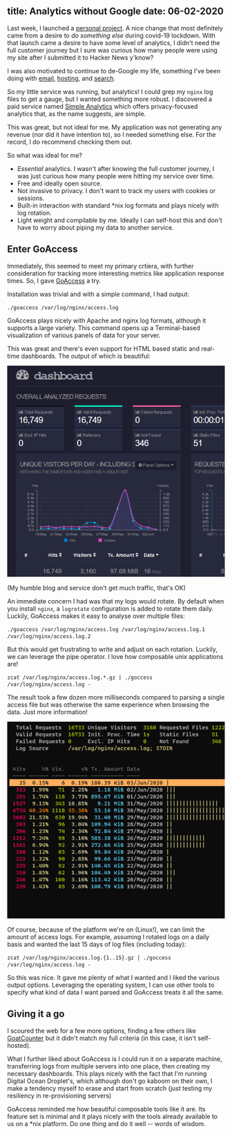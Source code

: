 title: Analytics without Google
date: 06-02-2020
---

Last week, I launched a [personal project](https://freethedocs.app). A nice change
that most definitely came from a desire to *do something else* during covid-19
lockdown. With that launch came a desire to have some level of analytics, I
didn't need the full customer journey but I sure was curious how many people
were using my site after I submitted it to Hacker News y'know?

I was also motivated to continue to de-Google my life, something
I've been doing with [email](https://fastmail.com),
[hosting](https://digitalocean.com), and [search](https://duckduckgo.com).

So my little service was running, but analytics! I could grep my `nginx`
log files to get a gauge, but I wanted something more robust. I discovered a
paid service named [Simple Analytics](https://simpleanalytics.com) which offers
privacy-focused analytics that, as the name suggests, are simple.

This was great, but not ideal for me. My application was not generating any
revenue (nor did it have intention to), so I needed something else. For the
record, I do recommend checking them out. 

So what was ideal for me?

* _Essential_ analytics. I wasn't after knowing the full customer
    journey, I was just curious how many people were hitting my service over
    time.
* Free and ideally open source.
* Not invasive to privacy. I don't want to track my users with cookies or sessions.
* Built-in interaction with standard *nix log formats and plays nicely with log
    rotation.
* Light weight and compilable by me. Ideally I can self-host this and don't have
    to worry about piping my data to another service.

## Enter GoAccess

Immediately, this seemed to meet my primary crtiera, with further consideration
for tracking more interesting metrics like application response times. So, I
gave [GoAccess](https://goaccess.io/) a try.

Installation was trivial and with a simple command, I had output:

    ./goaccess /var/log/nginx/access.log

GoAccess plays nicely with Apache and nginx log formats, although it supports a
large variety. This command opens up a Terminal-based visualization of various
panels of data for your server.

This was great and there's even support for HTML based static and real-time
dashboards. The output of which is beautiful:

![HTML Based Dashboard](/static/analytics-google/goaccess-dashboard.png)

(My humble blog and service don't get much traffic, that's OK)

An immediate concern I had was that my logs would rotate. By default when you
install `nginx`, a `logrotate` configuration is added to rotate them daily.
Luckily, GoAccess makes it easy to analyse over multiple files:

    ./goaccess /var/log/nginx/access.log /var/log/nginx/access.log.1
    /var/log/nginx/access.log.2

But this would get frustrating to write and adjust on each rotation. Luckily, we
can leverage the pipe operator. I love how composable unix applications are!

    zcat /var/log/nginx/access.log.*.gz | ./goccess /var/log/nginx/access.log -

The result took a few dozen more milliseconds compared to parsing a single
access file but was otherwise the same experience when browsing the data. Just
more information!

![GoAccess Multiple Logs](/static/analytics-google/goaccess-multilog.png)

Of course, because of the platform we're on (Linux!), we can limit the amount of
access logs. For example, assuming I rotated logs on a daily basis and wanted 
the last 15 days of log files (including today):

    zcat /var/log/nginx/access.log.{1..15}.gz | ./goccess /var/log/nginx/access.log -

So this was nice. It gave me plenty of what I wanted and I liked the various
output options. Leveraging the operating system, I can use other tools to
specify what kind of data I want parsed and GoAccess treats it all the same.

## Giving it a go

I scoured the web for a few more options, finding a few others like
[GoatCounter](https://www.goatcounter.com/) but it didn't match my full
criteria (in this case, it isn't self-hosted).

What I further liked about GoAccess is I could run it on a separate machine, transferring
logs from multiple servers into one place, then creating my necessary
dashboards. This plays nicely with the fact that I'm running Digital Ocean
Droplet's, which although don't go kaboom on their own, I make a tendency myself
to erase and start from scratch (just testing my resiliency in re-provisioning
servers)

GoAccess reminded me how beautiful composable tools like it are. Its feature set is
minimal and it plays nicely with the tools already available to us on a *nix
platform. Do one thing and do it well -- words of wisdom.
